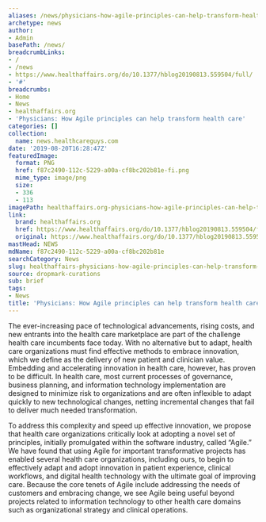 ```yaml
---
aliases: /news/physicians-how-agile-principles-can-help-transform-health-care
archetype: news
author:
- Admin
basePath: /news/
breadcrumbLinks:
- /
- /news
- https://www.healthaffairs.org/do/10.1377/hblog20190813.559504/full/
- '#'
breadcrumbs:
- Home
- News
- healthaffairs.org
- 'Physicians: How Agile principles can help transform health care'
categories: []
collection:
  name: news.healthcareguys.com
date: '2019-08-20T16:28:47Z'
featuredImage:
  format: PNG
  href: f87c2490-112c-5229-a00a-cf8bc202b81e-fi.png
  mime_type: image/png
  size:
  - 336
  - 113
imagePath: healthaffairs.org-physicians-how-agile-principles-can-help-transform-health-care
link:
  brand: healthaffairs.org
  href: https://www.healthaffairs.org/do/10.1377/hblog20190813.559504/full/
  original: https://www.healthaffairs.org/do/10.1377/hblog20190813.559504/full/
mastHead: NEWS
mdName: f87c2490-112c-5229-a00a-cf8bc202b81e
searchCategory: News
slug: healthaffairs-physicians-how-agile-principles-can-help-transform-health-care
source: dropmark-curations
sub: brief
tags:
- News
title: 'Physicians: How Agile principles can help transform health care'
---
```


The ever-increasing pace of technological advancements, rising costs, and new entrants into the health care marketplace are part of the challenge health care incumbents face today. With no alternative but to adapt, health care organizations must find effective methods to embrace innovation, which we define as the delivery of new patient and clinician value. Embedding and accelerating innovation in health care, however, has proven to be difficult. In health care, most current processes of governance, business planning, and information technology implementation are designed to minimize risk to organizations and are often inflexible to adapt quickly to new technological changes, netting incremental changes that fail to deliver much needed transformation.

To address this complexity and speed up effective innovation, we propose that health care organizations critically look at adopting a novel set of principles, initially promulgated within the software industry, called “Agile.” We have found that using Agile for important transformative projects has enabled several health care organizations, including ours, to begin to effectively adapt and adopt innovation in patient experience, clinical workflows, and digital health technology with the ultimate goal of improving care. Because the core tenets of Agile include addressing the needs of customers and embracing change, we see Agile being useful beyond projects related to information technology to other health care domains such as organizational strategy and clinical operations.